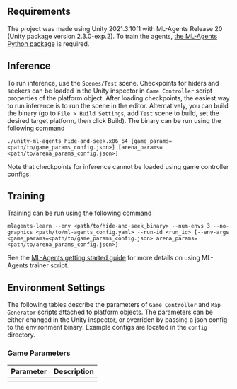 ## Requirements
The project was made using Unity 2021.3.10f1 with ML-Agents Release 20 (Unity package version 2.3.0-exp.2). To train the agents, [the ML-Agents Python package](https://github.com/Unity-Technologies/ml-agents/blob/release_20_docs/docs/Installation.md#install-the-mlagents-python-package) is required.

## Inference
To run inference, use the `Scenes/Test` scene. Checkpoints for hiders and seekers can be loaded in the Unity inspector in `Game Controller` script properties of the platform object. After loading checkpoints, the easiest way to run inference is to run the scene in the editor. Alternatively, you can build the binary (go to `File > Build Settings`, add `Test` scene to build, set the desired target platform, then click Build). The binary can be run using the following command
```
./unity-ml-agents_hide-and-seek.x86_64 [game_params=<path/to/game_params_config.json>] [arena_params=<path/to/arena_params_config.json>]
```
Note that checkpoints for inference cannot be loaded using game controller configs.

## Training
Training can be run using the following command
```
mlagents-learn --env <path/to/hide-and-seek_binary> --num-envs 3 --no-graphics <path/to/ml-agents_config.yaml> --run-id <run_id> [--env-args <game_params=<path/to/game_params_config.json> arena_params=<path/to/arena_params_config.json>]
```
See the [ML-Agents getting started guide](https://github.com/Unity-Technologies/ml-agents/blob/release_20_docs/docs/Getting-Started.md) for more details on using ML-Agents trainer script.

## Environment Settings
The following tables describe the parameters of `Game Controller` and `Map Generator` scripts attached to platform objects.
The parameters can be either changed in the Unity inspector, or overriden by passing a json config to the environment binary. Example configs are located in the `config` directory.

### Game Parameters
| **Parameter** | **Description** |
|---------------|-----------------|
|               |                 |
